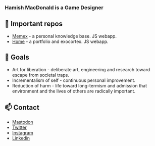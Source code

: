 ### Hamish MacDonald is a Game Designer

## 🔆 Important repos
- [Memex](https://github.com/kormyen/memex) - a personal knowledge base. JS webapp.
- [Home](https://github.com/kormyen/home) - a portfolio and exocortex. JS webapp.

## 🔭 Goals
- Art for liberation - deliberate art, engineering and research toward escape from societal traps.
- Incrementalism of self - continuous personal improvement.
- Reduction of harm - life toward long-termism and admission that environment and the lives of others are radically important.

## 📫 Contact
- [Mastodon](https://merveilles.town/@kor)
- [Twitter](https://twitter.com/kormyen)
- [Instagram](https://www.instagram.com/kormyen/)
- [Linkedin](https://www.linkedin.com/in/kormyen/)
